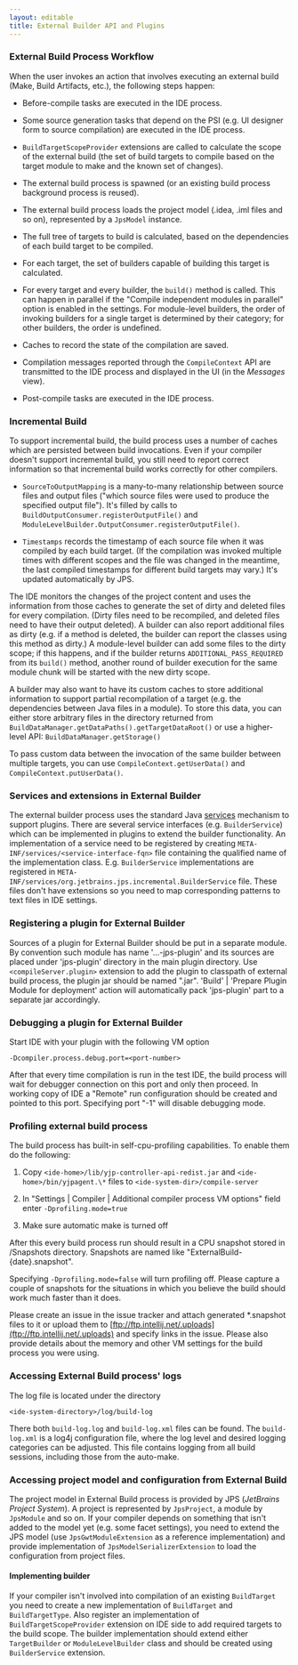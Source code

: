 ```yaml
---
layout: editable
title: External Builder API and Plugins
---
```


<!--
INITIAL_SOURCE https://confluence.jetbrains.com/display/IDEADEV/External+Builder+API+and+Plugins
-->



### External Build Process Workflow

When the user invokes an action that involves executing an external build (Make, Build Artifacts, etc.), the following steps happen:

*  Before-compile tasks are executed in the IDE process.

*  Some source generation tasks that depend on the PSI (e.g. UI designer form to source compilation) are executed in the IDE process.

*  `BuildTargetScopeProvider` extensions are called to calculate the scope of the external build (the set of build targets to compile based on the target module to make and the known set of changes).

*  The external build process is spawned (or an existing build process background process is reused).

*  The external build process loads the project model (.idea, .iml files and so on), represented by a ```JpsModel``` instance.

*  The full tree of targets to build is calculated, based on the dependencies of each build target to be compiled.

*  For each target, the set of builders capable of building this target is calculated.

*  For every target and every builder, the `build()` method is called. This can happen in parallel if the "Compile independent modules in parallel" option is enabled in the settings. For module-level builders, the order of invoking builders for a single target is determined by their category; for other builders, the order is undefined.

*  Caches to record the state of the compilation are saved.

*  Compilation messages reported through the `CompileContext` API are transmitted to the IDE process and displayed in the UI (in the *Messages* view).

*  Post-compile tasks are executed in the IDE process.

### Incremental Build

To support incremental build, the build process uses a number of caches which are persisted between build invocations. Even if your compiler doesn't support incremental build, you still need to report correct information so that incremental build works correctly for other compilers.

*  ```SourceToOutputMapping``` is a many-to-many relationship between source files and output files ("which source files were used to produce the specified output file"). It's filled by calls to `BuildOutputConsumer.registerOutputFile()` and `ModuleLevelBuilder.OutputConsumer.registerOutputFile()`.

*  ```Timestamps``` records the timestamp of each source file when it was compiled by each build target. (If the compilation was invoked multiple times with different scopes and the file was changed in the meantime, the last compiled timestamps for different build targets may vary.) It's updated automatically by JPS.

The IDE monitors the changes of the project content and uses the information from those caches to generate the set of dirty and deleted files for every compilation. (Dirty files need to be recompiled, and deleted files need to have their output deleted). A builder can also report additional files as dirty (e.g. if a method is deleted, the builder can report the classes using this method as dirty.) A module-level builder can add some files to the dirty scope; if this happens, and if the builder returns ```ADDITIONAL_PASS_REQUIRED``` from its `build()` method, another round of builder execution for the same module chunk will be started with the new dirty scope.

A builder may also want to have its custom caches to store additional information to support partial recompilation of a target (e.g. the dependencies between Java files in a module). To store this data, you can either store arbitrary files in the directory returned from ```BuildDataManager.getDataPaths().getTargetDataRoot()``` or use a higher-level API: ```BuildDataManager.getStorage()```

To pass custom data between the invocation of the same builder between multiple targets, you can use ```CompileContext.getUserData()``` and ```CompileContext.putUserData()```.

### Services and extensions in External Builder

The external builder process uses the standard Java
[services](http://docs.oracle.com/javase/8/docs/api/java/util/ServiceLoader.html)
mechanism to support plugins. There are several service interfaces (e.g. `BuilderService`) which can be implemented in plugins to extend the builder functionality. An implementation of a service need to be registered by creating `META-INF/services/<service-interface-fqn>` file containing the qualified name of the implementation class. E.g. `BuilderService` implementations are registered in `META-INF/services/org.jetbrains.jps.incremental.BuilderService` file. These files don't have extensions so you need to map corresponding patterns to text files in IDE settings.

### Registering a plugin for External Builder

Sources of a plugin for External Builder should be put in a separate module. By convention such module has name '...-jps-plugin' and its sources are placed under 'jps-plugin' directory in the main plugin directory. Use `<compileServer.plugin>` extension to add the plugin to classpath of external build process, the plugin jar should be named "<jps module name>.jar". 'Build' | 'Prepare Plugin Module for deployment' action will automatically pack 'jps-plugin' part to a separate jar accordingly.

### Debugging a plugin for External Builder

Start IDE with your plugin with the following VM option

```
-Dcompiler.process.debug.port=<port-number>
```


After that every time compilation is run in the test IDE, the build  process will wait for debugger connection on this port and only then proceed.  In working copy of IDE a "Remote" run configuration should be created and pointed to this port. Specifying port "-1" will disable debugging mode.

### Profiling external build process

The build process has built-in self-cpu-profiling capabilities. To enable them do the following:

1. Copy `<ide-home>/lib/yjp-controller-api-redist.jar` and `<ide-home>/bin/yjpagent.\*`  files to `<ide-system-dir>/compile-server`

2. In "Settings \| Compiler \| Additional compiler process VM options" field enter `-Dprofiling.mode=true`

3. Make sure automatic make is turned off

After this every build process run should result in a CPU snapshot stored in <user-home>/Snapshots directory.
Snapshots are named like "ExternalBuild\-\{date\}.snapshot".

Specifying `-Dprofiling.mode=false` will turn profiling off.
Please capture a couple of snapshots for the situations in which you believe the build should work much faster than it does.

Please create an issue in the issue tracker and attach generated \*.snapshot files to it or upload them to
[ftp://ftp.intellij.net/.uploads](ftp://ftp.intellij.net/.uploads) and specify links in the issue.
Please also provide details about the memory and other VM settings for the build process you were using.


### Accessing External Build process' logs

The log file is located under the directory

```
<ide-system-directory>/log/build-log
```

There both `build-log.log` and `build-log.xml` files can be found.
The `build-log.xml` is a log4j configuration file, where the log level and desired logging categories can be adjusted.
This file contains logging from all  build sessions, including those from the auto-make.

### Accessing project model and configuration from External Build

The project model in External Build process is provided by JPS (*JetBrains Project System*).
A project is represented by `JpsProject`, a module by `JpsModule` and so on.
If your compiler depends on something that isn't added to the model yet (e.g. some facet settings),
you need to extend the JPS model (use `JpsGwtModuleExtension` as a reference implementation) and provide implementation of
`JpsModelSerializerExtension` to load the configuration from project files.

#### Implementing builder

If your compiler isn't involved into compilation of an existing `BuildTarget` you need to create a new implementation of `BuildTarget` and `BuildTargetType`. Also register an implementation of `BuildTargetScopeProvider` extension on IDE side to add required targets to the build scope.
The builder implementation should extend either `TargetBuilder` or `ModuleLevelBuilder` class and should be created using `BuilderService` extension.


